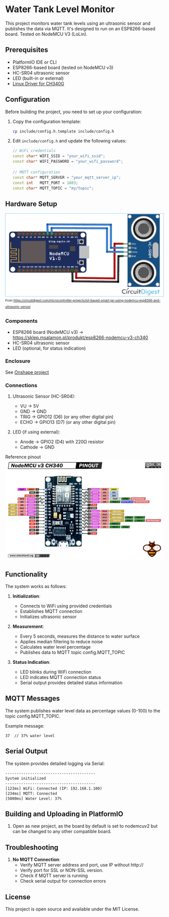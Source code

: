 # Water Tank Level Monitor

This project monitors water tank levels using an ultrasonic sensor and publishes the data via MQTT. It's designed to run on an ESP8266-based board. Tested on NodeMCU V3 (LoLin).

## Prerequisites

- PlatformIO IDE or CLI
- ESP8266-based board (tested on NodeMCU v3)
- HC-SR04 ultrasonic sensor
- LED (built-in or external)
- [Linux Driver for CH340G](./CH341SER-master.zip)

## Configuration

Before building the project, you need to set up your configuration:

1. Copy the configuration template:
   ```bash
   cp include/config.h.template include/config.h
   ```

2. Edit `include/config.h` and update the following values:
   ```cpp
   // WiFi credentials
   const char* WIFI_SSID = "your_wifi_ssid";
   const char* WIFI_PASSWORD = "your_wifi_password";

   // MQTT configuration
   const char* MQTT_SERVER = "your_mqtt_server_ip";
   const int   MQTT_PORT = 1883;
   const char* MQTT_TOPIC = "my/topic";
   ```

## Hardware Setup

![Diagram](./IoT-Smart-Jar-Circuit-Diagram_0.png)
<sub><sup>From https://circuitdigest.com/microcontroller-projects/iot-based-smart-jar-using-nodemcu-esp8266-and-ultrasonic-sensor<sup>

### Components
- ESP8266 board (NodeMCU v3) -> https://sklep.msalamon.pl/produkt/esp8266-nodemcu-v3-ch340
- HC-SR04 ultrasonic sensor
- LED (optional, for status indication)

### Enclosure

See [Onshape project](https://cad.onshape.com/documents/b56ba12b5a4b9b8846e9f711/w/87c9c727fe78784594a3514e/e/ff66420fdce52c3a1dca7e84)


### Connections
1. Ultrasonic Sensor (HC-SR04):
   - VU → 5V
   - GND → GND
   - TRIG → GPIO12 (D6) (or any other digital pin)
   - ECHO → GPIO13 (D7) (or any other digital pin)

2. LED (if using external):
   - Anode → GPIO2 (D4) with 220Ω resistor
   - Cathode → GND

Reference pinout
![Pinout](./nodemcu-pinout.png)

## Functionality

The system works as follows:

1. **Initialization**:
   - Connects to WiFi using provided credentials
   - Establishes MQTT connection
   - Initializes ultrasonic sensor

2. **Measurement**:
   - Every 5 seconds, measures the distance to water surface
   - Applies median filtering to reduce noise
   - Calculates water level percentage
   - Publishes data to MQTT topic config.MQTT_TOPIC

3. **Status Indication**:
   - LED blinks during WiFi connection
   - LED indicates MQTT connection status
   - Serial output provides detailed status information

## MQTT Messages

The system publishes water level data as percentage values (0-100) to the topic config.MQTT_TOPIC.

Example message:
```
37  // 37% water level
```

## Serial Output

The system provides detailed logging via Serial:
```
----------------------------------------
System initialized
----------------------------------------
[123ms] WiFi: Connected (IP: 192.168.1.100)
[234ms] MQTT: Connected
[5000ms] Water Level: 37%
```

## Building and Uploading in PlatformIO

1. Open as new project, as the board by default is set to nodemcuv2 but can be changed to any other compatible board.

## Troubleshooting

1. **No MQTT Connection**:
   - Verify MQTT server address and port, use IP without http://
   - Verify port for SSL or NON-SSL version.
   - Check if MQTT server is running
   - Check serial output for connection errors

## License

This project is open source and available under the MIT License. 